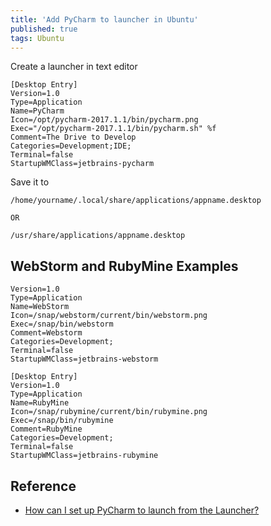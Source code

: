 ```yaml
---
title: 'Add PyCharm to launcher in Ubuntu'
published: true
tags: Ubuntu
---
```


Create a launcher in text editor

```
[Desktop Entry]
Version=1.0
Type=Application
Name=PyCharm
Icon=/opt/pycharm-2017.1.1/bin/pycharm.png
Exec="/opt/pycharm-2017.1.1/bin/pycharm.sh" %f
Comment=The Drive to Develop
Categories=Development;IDE;
Terminal=false
StartupWMClass=jetbrains-pycharm
```

Save it to

```
/home/yourname/.local/share/applications/appname.desktop

OR

/usr/share/applications/appname.desktop
```

## WebStorm and RubyMine Examples

```
Version=1.0
Type=Application
Name=WebStorm
Icon=/snap/webstorm/current/bin/webstorm.png
Exec=/snap/bin/webstorm
Comment=Webstorm
Categories=Development;
Terminal=false
StartupWMClass=jetbrains-webstorm
```

```
[Desktop Entry]
Version=1.0
Type=Application
Name=RubyMine
Icon=/snap/rubymine/current/bin/rubymine.png
Exec=/snap/bin/rubymine
Comment=RubyMine
Categories=Development;
Terminal=false
StartupWMClass=jetbrains-rubymine
```

## Reference

- [How can I set up PyCharm to launch from the Launcher?](https://askubuntu.com/questions/391439/how-can-i-set-up-pycharm-to-launch-from-the-launcher/909246#909246)